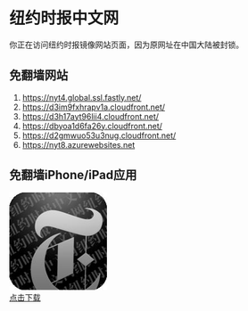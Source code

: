 <h1>纽约时报中文网</h1>
<p>你正在访问纽约时报镜像网站页面，因为原网址在中国大陆被封锁。</p>
<h2>免翻墙网站</h2>
<ol>
<li><a href="https://nyt4.global.ssl.fastly.net/" target="1">https://nyt4.global.ssl.fastly.net/</a></li>
<li><a href="https://d3im9fxhrapv1a.cloudfront.net/" target="2">https://d3im9fxhrapv1a.cloudfront.net/</a></li>
<li><a href="https://d3h17ayt96lii4.cloudfront.net/" target="3">https://d3h17ayt96lii4.cloudfront.net/</a></li>
<li><a href="https://dbyoa1d6fa26y.cloudfront.net/" target="4">https://dbyoa1d6fa26y.cloudfront.net/</a></li>
<li><a href="https://d2gmwuo53u3nug.cloudfront.net/" target="5">https://d2gmwuo53u3nug.cloudfront.net/</a></li>
<li><a href="https://nyt8.azurewebsites.net" target="6">https://nyt8.azurewebsites.net</a></li>
</ol>
<h2>免翻墙iPhone/iPad应用</h2>
<p>
	<a href="https://itunes.apple.com/cn/app/niu-yue-shi-bao-zhong-wen-wang/id807498298?mt=8">
		<img src="icon175x175.jpeg" />
		<br/>点击下载
	</a>
</p>